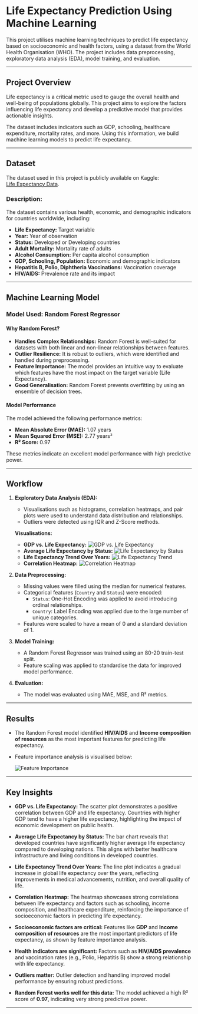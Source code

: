 # Life Expectancy Prediction Using Machine Learning

This project utilises machine learning techniques to predict life expectancy based on socioeconomic and health factors, using a dataset from the World Health Organisation (WHO). The project includes data preprocessing, exploratory data analysis (EDA), model training, and evaluation.

---

## Project Overview

Life expectancy is a critical metric used to gauge the overall health and well-being of populations globally. This project aims to explore the factors influencing life expectancy and develop a predictive model that provides actionable insights.

The dataset includes indicators such as GDP, schooling, healthcare expenditure, mortality rates, and more. Using this information, we build machine learning models to predict life expectancy.

---

## Dataset

The dataset used in this project is publicly available on Kaggle:  
[Life Expectancy Data](https://www.kaggle.com/kumarajarshi/life-expectancy-who).

### Description:
The dataset contains various health, economic, and demographic indicators for countries worldwide, including:
- **Life Expectancy:** Target variable
- **Year:** Year of observation
- **Status:** Developed or Developing countries
- **Adult Mortality:** Mortality rate of adults
- **Alcohol Consumption:** Per capita alcohol consumption
- **GDP, Schooling, Population:** Economic and demographic indicators
- **Hepatitis B, Polio, Diphtheria Vaccinations:** Vaccination coverage
- **HIV/AIDS:** Prevalence rate and its impact

---

## Machine Learning Model

### Model Used: Random Forest Regressor

#### Why Random Forest?
- **Handles Complex Relationships:** Random Forest is well-suited for datasets with both linear and non-linear relationships between features.
- **Outlier Resilience:** It is robust to outliers, which were identified and handled during preprocessing.
- **Feature Importance:** The model provides an intuitive way to evaluate which features have the most impact on the target variable (Life Expectancy).
- **Good Generalisation:** Random Forest prevents overfitting by using an ensemble of decision trees.

#### Model Performance
The model achieved the following performance metrics:
- **Mean Absolute Error (MAE):** 1.07 years
- **Mean Squared Error (MSE):** 2.77 years²
- **R² Score:** 0.97

These metrics indicate an excellent model performance with high predictive power.

---

## Workflow

1. **Exploratory Data Analysis (EDA):**
   - Visualisations such as histograms, correlation heatmaps, and pair plots were used to understand data distribution and relationships.
   - Outliers were detected using IQR and Z-Score methods.

   **Visualisations:**
   - **GDP vs. Life Expectancy:**
     ![GDP vs. Life Expectancy](images/gdp_vs_life_expectancy.png)
   - **Average Life Expectancy by Status:**
     ![Life Expectancy by Status](images/life_expectancy_by_status.png)
   - **Life Expectancy Trend Over Years:**
     ![Life Expectancy Trend](images/life_expectancy_trend.png)
   - **Correlation Heatmap:**
     ![Correlation Heatmap](images/correlation_heatmap.png)

2. **Data Preprocessing:**
   - Missing values were filled using the median for numerical features.
   - Categorical features (`Country` and `Status`) were encoded:
     - `Status`: One-Hot Encoding was applied to avoid introducing ordinal relationships.
     - `Country`: Label Encoding was applied due to the large number of unique categories.
   - Features were scaled to have a mean of 0 and a standard deviation of 1.

3. **Model Training:**
   - A Random Forest Regressor was trained using an 80-20 train-test split.
   - Feature scaling was applied to standardise the data for improved model performance.

4. **Evaluation:**
   - The model was evaluated using MAE, MSE, and R² metrics.

---

## Results

- The Random Forest model identified **HIV/AIDS** and **Income composition of resources** as the most important features for predicting life expectancy.
- Feature importance analysis is visualised below:
  
  ![Feature Importance](images/feature_importance.png)

---

## Key Insights

- **GDP vs. Life Expectancy:** The scatter plot demonstrates a positive correlation between GDP and life expectancy. Countries with higher GDP tend to have a higher life expectancy, highlighting the impact of economic development on public health.
- **Average Life Expectancy by Status:** The bar chart reveals that developed countries have significantly higher average life expectancy compared to developing nations. This aligns with better healthcare infrastructure and living conditions in developed countries.
- **Life Expectancy Trend Over Years:** The line plot indicates a gradual increase in global life expectancy over the years, reflecting improvements in medical advancements, nutrition, and overall quality of life.
- **Correlation Heatmap:** The heatmap showcases strong correlations between life expectancy and factors such as schooling, income composition, and healthcare expenditure, reinforcing the importance of socioeconomic factors in predicting life expectancy.


- **Socioeconomic factors are critical:** Features like **GDP** and **Income composition of resources** are the most important predictors of life expectancy, as shown by feature importance analysis.
- **Health indicators are significant:** Factors such as **HIV/AIDS prevalence** and vaccination rates (e.g., Polio, Hepatitis B) show a strong relationship with life expectancy.
- **Outliers matter:** Outlier detection and handling improved model performance by ensuring robust predictions.
- **Random Forest works well for this data:** The model achieved a high R² score of **0.97**, indicating very strong predictive power.

---
